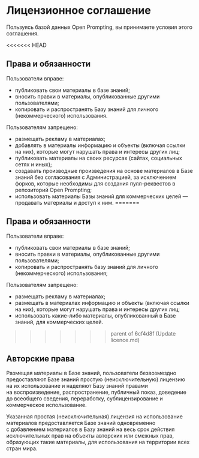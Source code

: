 # Лицензионное соглашение

Пользуясь базой данных Open Prompting, вы принимаете условия этого соглашения.

<<<<<<< HEAD
## Права и обязанности
Пользователи вправе:
* публиковать свои материалы в базе знаний;<br>
* вносить правки в материалы, опубликованные другими пользователями;<br>
* копировать и распространять Базу знаний для личного (некоммерческого) использования.

Пользователям запрещено:
* размещать рекламу в материалах;<br>
* добавлять в материалы информацию и объекты (включая ссылки на них), которые могут нарушать права и интересы других лиц;<br>
* публиковать материалы на своих ресурсах (сайтах, социальных сетях и иных);<br>
* создавать производные произведения на основе материалов в Базе знаний без согласования с Администрацией, за исключением форков, которые необходимы для создания пулл-реквестов в репозиторий Open Prompting;
* использовать материалы Базы знаний для коммерческих целей — продавать материалы и доступ к ним.
=======
## Права и обязанности
Пользователи вправе:<br>
* публиковать свои материалы в базе знаний;  
* вносить правки в материалы, опубликованные другими пользователями;  
* копировать и распространять базу знаний для личного (некоммерческого) использования;  

Пользователям запрещено:
* размещать рекламу в материалах;
* размещать в материалах информацию и объекты (включая ссылки на них), которые могут нарушать права и интересы других лиц;
* использовать какие-либо материалы, опубликованный в Базе знаний, для коммерческих целей.  
>>>>>>> parent of 6cf4d8f (Update licence.md)

## Авторские права
Размещая материалы в Базе знаний, пользователи безвозмездно предоставляют Базе знаний простую (неисключительную) лицензию на их использование и наделяют Базу знаний правами на воспроизведение, распространение, публичный показ, доведение до всеобщего сведения, переработку, сублицензирование и коммерческое использование.

Указанная простая (неисключительная) лицензия на использование материалов предоставляется Базе знаний одновременно с добавлением материалов в Базу знаний на весь срок действия исключительных прав на объекты авторских или смежных прав, образующих такие материалы, для использования на территории всех стран мира.
